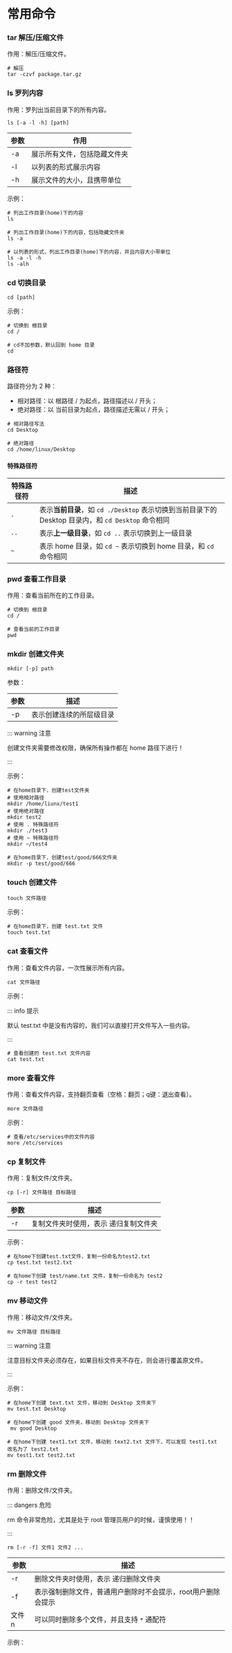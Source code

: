 # 常用命令

### tar 解压/压缩文件

作用：解压/压缩文件。

```shell
# 解压
tar -czvf package.tar.gz
```



### ls 罗列内容

作用：罗列出当前目录下的所有内容。

```shell
ls [-a -l -h] [path]
```

| 参数 | 作用                         |
| ---- | ---------------------------- |
| -a   | 展示所有文件，包括隐藏文件夹 |
| -l   | 以列表的形式展示内容         |
| -h   | 展示文件的大小，且携带单位   |

示例：

```shell
# 列出工作目录(home)下的内容
ls

# 列出工作目录(home)下的内容，包括隐藏文件夹
ls -a

# 以列表的形式，列出工作目录(home)下的内容，并且内容大小带单位
ls -a -l -h
ls -alh
```



### cd 切换目录

```shell
cd [path]
```

示例：

```shell
# 切换到 根目录
cd /

# cd不加参数，默认回到 home 目录
cd
```



### 路径符

路径符分为 2 种：

- 相对路径：以 根路径 / 为起点，路径描述以 / 开头；
- 绝对路径：以 当前目录为起点，路径描述无需以 / 开头；

```shell
# 相对路径写法
cd Desktop

# 绝对路径
cd /home/linux/Desktop
```

#### 特殊路径符

| 特殊路径符 | 描述                                                         |
| ---------- | ------------------------------------------------------------ |
| `.`        | 表示**当前目录**，如 `cd ./Desktop` 表示切换到当前目录下的 Desktop 目录内，和 `cd Desktop` 命令相同 |
| `..`       | 表示**上一级目录**，如 `cd ..` 表示切换到上一级目录          |
| `~`        | 表示 home 目录，如 `cd ~` 表示切换到 home 目录，和 `cd` 命令相同 |



### pwd 查看工作目录

作用：查看当前所在的工作目录。

```shell
# 切换到 根目录
cd /

# 查看当前的工作目录
pwd
```



### mkdir 创建文件夹

```shell
mkdir [-p] path
```

参数：

| 参数 | 描述                     |
| ---- | ------------------------ |
| -p   | 表示创建连续的所层级目录 |

::: warning 注意

创建文件夹需要修改权限，确保所有操作都在 home 路径下进行！

:::

示例：

```shell
# 在home目录下，创建test文件夹
# 使用相对路径
mkdir /home/liunx/test1
# 使用绝对路径
mkdir test2
# 使用 . 特殊路径符
mkdir ./test3
# 使用 ~ 特殊路径符
mkdir ~/test4
 
# 在home目录下，创建test/good/666文件夹
mkdir -p test/good/666
```



### touch 创建文件

```shell
touch 文件路径
```

示例：

```shell
# 在home目录下，创建 test.txt 文件
touch test.txt
```



### cat 查看文件

作用：查看文件内容，一次性展示所有内容。

```shell
cat 文件路径
```

示例：

::: info 提示

默认 test.txt 中是没有内容的，我们可以直接打开文件写入一些内容。

:::

```shell
# 查看创建的 test.txt 文件内容
cat test.txt
```



### more 查看文件

作用：查看文件内容，支持翻页查看（空格：翻页；q键：退出查看）。

```shell
more 文件路径
```

示例：

```shell
# 查看/etc/services中的文件内容
more /etc/services
```



### cp 复制文件

作用：复制文件/文件夹。

```shell
cp [-r] 文件路径 目标路径
```

| 参数 | 描述                                  |
| ---- | ------------------------------------- |
| -r   | 复制文件夹时使用，表示 递归复制文件夹 |

示例：

```shell
# 在home下创建test.txt文件，复制一份命名为test2.txt
cp test.txt test2.txt

# 在home下创建 test/name.txt 文件，复制一份命名为 test2
cp -r test test2
```



### mv 移动文件

作用：移动文件/文件夹。

```shell
mv 文件路径 目标路径
```

::: warning 注意

注意目标文件夹必须存在，如果目标文件夹不存在，则会进行覆盖原文件。

:::

示例：

```shell {8}
# 在home下创建 text.txt 文件，移动到 Desktop 文件夹下
mv test.txt Desktop

# 在home下创建 good 文件夹，移动到 Desktop 文件夹下
 mv good Desktop
 
# 在home下创建 text1.txt 文件，移动到 text2.txt 文件下，可以发现 test1.txt 改名为了 test2.txt
mv test1.txt test2.txt
```



### rm 删除文件

作用：删除文件/文件夹。

::: dangers 危险

rm 命令非常危险，尤其是处于 root 管理员用户的时候，谨慎使用！！

:::

```shell
rm [-r -f] 文件1 文件2 ...
```

| 参数  | 描述                                                         |
| ----- | ------------------------------------------------------------ |
| -r    | 删除文件夹时使用，表示 递归删除文件夹                        |
| -f    | 表示强制删除文件，普通用户删除时不会提示，root用户删除会提示 |
| 文件n | 可以同时删除多个文件，并且支持 `*` 通配符                    |

示例：

```shell
```










































